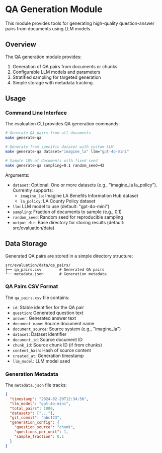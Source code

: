 # QA Generation Module

This module provides tools for generating high-quality question-answer pairs from documents using LLM models.

## Overview

The QA generation module provides:
1. Generation of QA pairs from documents or chunks
2. Configurable LLM models and parameters
3. Stratified sampling for targeted generation
4. Simple storage with metadata tracking

## Usage

### Command Line Interface

The evaluation CLI provides QA generation commands:

```bash
# Generate QA pairs from all documents
make generate-qa

# Generate from specific dataset with custom LLM
make generate-qa dataset="imagine_la" llm="gpt-4o-mini"

# Sample 10% of documents with fixed seed
make generate-qa sampling=0.1 random_seed=42
```

Arguments:
- `dataset`: Optional. One or more datasets (e.g., "imagine_la la_policy"). Currently supports:
  - `imagine_la`: Imagine LA Benefits Information Hub dataset
  - `la_policy`: LA County Policy dataset
- `llm`: LLM model to use (default: "gpt-4o-mini")
- `sampling`: Fraction of documents to sample (e.g., 0.1)
- `random_seed`: Random seed for reproducible sampling
- `output_dir`: Base directory for storing results (default: src/evaluation/data)

## Data Storage

Generated QA pairs are stored in a simple directory structure:

```
src/evaluation/data/qa_pairs/
├── qa_pairs.csv        # Generated QA pairs
└── metadata.json       # Generation metadata
```

### QA Pairs CSV Format

The `qa_pairs.csv` file contains:
- `id`: Stable identifier for the QA pair
- `question`: Generated question text
- `answer`: Generated answer text
- `document_name`: Source document name
- `document_source`: Source system (e.g., "imagine_la")
- `dataset`: Dataset identifier
- `document_id`: Source document ID
- `chunk_id`: Source chunk ID (if from chunks)
- `content_hash`: Hash of source content
- `created_at`: Generation timestamp
- `llm_model`: LLM model used

### Generation Metadata

The `metadata.json` file tracks:
```json
{
  "timestamp": "2024-02-20T12:34:56",
  "llm_model": "gpt-4o-mini",
  "total_pairs": 1000,
  "datasets": ["..."],
  "git_commit": "abc123",
  "generation_config": {
    "question_source": "chunk",
    "questions_per_unit": 1,
    "sample_fraction": 0.1
  }
}
```